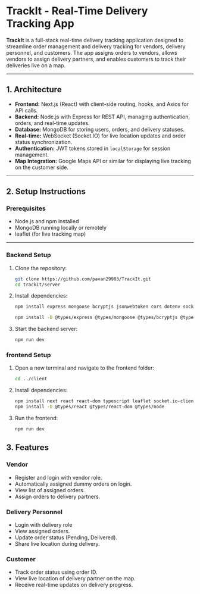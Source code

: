 # TrackIt - Real-Time Delivery Tracking App

**TrackIt** is a full-stack real-time delivery tracking application designed to streamline order management and delivery tracking for vendors, delivery personnel, and customers. The app assigns orders to vendors, allows vendors to assign delivery partners, and enables customers to track their deliveries live on a map.

---

## 1. Architecture

- **Frontend:** Next.js (React) with client-side routing, hooks, and Axios for API calls.  
- **Backend:** Node.js with Express for REST API, managing authentication, orders, and real-time updates.  
- **Database:** MongoDB for storing users, orders, and delivery statuses.  
- **Real-time:** WebSocket (Socket.IO) for live location updates and order status synchronization.  
- **Authentication:** JWT tokens stored in `localStorage` for session management.  
- **Map Integration:** Google Maps API or similar for displaying live tracking on the customer side.

---

## 2. Setup Instructions

### Prerequisites

- Node.js and npm installed  
- MongoDB running locally or remotely  
- leaflet (for live tracking map)

---

### Backend Setup

1. Clone the repository:

   ```bash
   git clone https://github.com/pavan29903/TrackIt.git
   cd trackit/server
    ```
2. Install dependencies:

    ```bash
    npm install express mongoose bcryptjs jsonwebtoken cors dotenv socket.io typescript @react-google-maps/api

    npm install -D @types/express @types/mongoose @types/bcryptjs @types/jsonwebtoken @types/cors @types/node
    ```
3. Start the backend server:

    ```bash
    npm run dev
    ```
### frontend Setup

1. Open a new terminal and navigate to the frontend folder:

    ```bash 
    cd ../client
    ```
2. Install dependencies:

    ```bash
    npm install next react react-dom typescript leaflet socket.io-client typescript
    npm install -D @types/react @types/react-dom @types/node

    ```
3. Run the frontend:

    ```bash
    npm run dev
    ```
## 3. Features

### Vendor

- Register and login with vendor role. 
- Automatically assigned dummy orders on login.
- View list of assigned orders. 
- Assign orders to delivery partners.

### Delivery Personnel

- Login with delivery role
- View assigned orders.
- Update order status (Pending, Delivered).
- Share live location during delivery.

### Customer

- Track order status using order ID.
- View live location of delivery partner on the map.
- Receive real-time updates on delivery progress.


